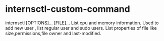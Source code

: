 # internsctl-custom-command
internsctl [OPTIONS]... [FILE]...
List cpu and memory information.
Used to add new user , list regular user and sudo users.
List properties of file like size,permissions,file owner and last-modified. 
